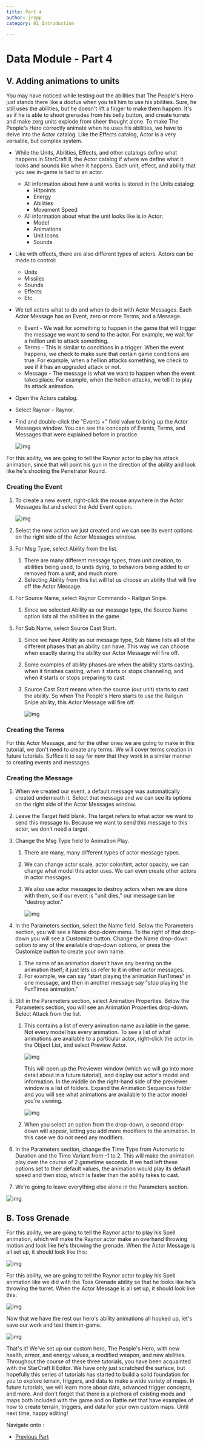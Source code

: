 ```yaml
---
title: Part 4
author: jrepp
category: 01_Introduction

---
```

# Data Module - Part 4

## V. Adding animations to units

You may have noticed while testing out the abilities that The People's Hero just stands there like a doofus when you tell him to use his abilities. Sure, he still uses the abilities, but he doesn't lift a finger to make them happen. It's as if he is able to shoot grenades from his belly button, and create turrets and make zerg units explode from sheer thought alone. To make The People's Hero correctly animate when he uses his abilities, we have to delve into the Actor catalog. Like the Effects catalog, Actor is a very versatile, but complex system.

- While the Units, Abilities, Effects, and other catalogs define what happens in StarCraft II, the Actor catalog if where we define what it looks and sounds like when it happens. Each unit, effect, and ability that you see in-game is tied to an actor.
  - All information about how a unit works is stored in the Units catalog:
    - Hitpoints
    - Energy
    - Abilities
    - Movement Speed
  - All information about what the unit looks like is in Actor:
    - Model
    - Animations
    - Unit Icons
    - Sounds
- Like with effects, there are also different types of actors. Actors can be made to control:
  - Units
  - Missiles
  - Sounds
  - Effects
  - Etc.
- We tell actors what to do and when to do it with Actor Messages. Each Actor Message has an Event, zero or more Terms, and a Message.
  - Event - We wait for something to happen in the game that will trigger the message we want to send to the actor. For example, we wait for a hellion unit to attack something.
  - Terms - This is similar to conditions in a trigger. When the event happens, we check to make sure that certain game conditions are true. For example, when a hellion attacks something, we check to see if it has an upgraded attack or not.
  - Message - The message is what we want to happen when the event takes place. For example, when the hellion attacks, we tell it to play its attack animation.





- Open the Actors catalog.

- Select Raynor - Raynor.

- Find and double-click the "Events +" field value to bring up the Actor Messages window. You can see the concepts of Events, Terms, and Messages that were explained before in practice.

  ![img](040-changingunitactor-actorwindow.jpg)





For this ability, we are going to tell the Raynor actor to play his attack animation, since that will point his gun in the direction of the ability and look like he's shooting the Penetrator Round.

### Creating the Event

1. To create a new event, right-click the mouse anywhere in the Actor Messages list and select the Add Event option.

   ![img](041-changingunitactor-addeventoption.jpg)

2. Select the new action we just created and we can see its event options on the right side of the Actor Messages window.

3. For Msg Type, select Ability from the list.

   1. There are many different message types, from unit creation, to abilities being used, to units dying, to behaviors being added to or removed from a unit, and much more.
   2. Selecting Ability from this list will let us choose an ability that will fire off the Actor Message.

4. For Source Name, select Raynor Commando - Railgun Snipe.

   1. Since we selected Ability as our message type, the Source Name option lists all the abilities in the game.

5. For Sub Name, select Source Cast Start.

   1. Since we have Ability as our message type, Sub Name lists all of the different phases that an ability can have. This way we can choose when exactly during the ability our Actor Message will fire off.

   2. Some examples of ability phases are when the ability starts casting, when it finishes casting, when it starts or stops channeling, and when it starts or stops preparing to cast.

   3. Source Cast Start means when the source (our unit) starts to cast the ability. So when The People's Hero starts to use the Railgun Snipe ability, this Actor Message will fire off.

      ![img](042-changingunitactor-snipeevent.jpg)





### Creating the Terms

For this Actor Message, and for the other ones we are going to make in this tutorial, we don't need to create any terms. We will cover terms creation in future tutorials. Suffice it to say for now that they work in a similar manner to creating events and messages.

### Creating the Message

1. When we created our event, a default message was automatically created underneath it. Select that message and we can see its options on the right side of the Actor Messages window.

2. Leave the Target field blank. The target refers to what actor we want to send this message to. Because we want to send this message to this actor, we don't need a target.

3. Change the Msg Type field to Animation Play.

   1. There are many, many different types of actor message types.

   2. We can change actor scale, actor color/tint, actor opacity, we can change what model this actor uses. We can even create other actors in actor messages.

   3. We also use actor messages to destroy actors when we are done with them, so if our event is "unit dies," our message can be "destroy actor."

      ![img](043-changingunitactor-snipemessage1.jpg)

4. In the Parameters section, select the Name field. Below the Parameters section, you will see a Name drop-down menu. To the right of that drop-down you will see a Customize button. Change the Name drop-down option to any of the available drop-down options, or press the Customize button to create your own name.

   1. The name of an animation doesn't have any bearing on the animation itself; it just lets us refer to it in other actor messages.
   2. For example, we can say "start playing the animation FunTimes" in one message, and then in another message say "stop playing the FunTimes animation."

5. Still in the Parameters section, select Animation Properties. Below the Parameters section, you will see an Animation Properties drop-down. Select Attack from the list.

   1. This contains a list of every animation name available in the game. Not every model has every animation. To see a list of what animations are available to a particular actor, right-click the actor in the Object List, and select Preview Actor.

      ![img](044-changingunitactor-previewactoroption.jpg)

      This will open up the Previewer window (which we will go into more detail about in a future tutorial), and display our actor's model and information. In the middle on the right-hand side of the previewer window is a list of folders. Expand the Animation Sequences folder and you will see what animations are available to the actor model you're viewing.

      ![img](045-changingunitactor-previewer.jpg)

   2. When you select an option from the drop-down, a second drop-down will appear, letting you add more modifiers to the animation. In this case we do not need any modifiers.

6. In the Parameters section, change the Time Type from Automatic to Duration and the Time Variant from -1 to 2. This will make the animation play over the course of 2 gametime seconds. If we had left these options set to their default values, the animation would play its default speed and then stop, which is faster than the ability takes to cast.

7. We're going to leave everything else alone in the Parameters section.





![img](046-changingunitactor-animationsingame.jpg)

## B. Toss Grenade

For this ability, we are going to tell the Raynor actor to play his Spell animation, which will make the Raynor actor make an overhand throwing motion and look like he's throwing the grenade. When the Actor Message is all set up, it should look like this:

![img](047-changingunitactor-grenademessageoptions.jpg)

For this ability, we are going to tell the Raynor actor to play his Spell animation like we did with the Toss Grenade ability so that he looks like he's throwing the turret. When the Actor Message is all set up, it should look like this:

![img](048-changingunitactor-turretmessageoptions.jpg)

Now that we have the rest our hero's ability animations all hooked up, let's save our work and test them in-game.

![img](049-changingunitactor-animsingame.jpg)

That's it! We've set up our custom hero, The People's Hero, with new health, armor, and energy values, a modified weapon, and new abilities. Throughout the course of these three tutorials, you have been acquainted with the StarCraft II Editor. We have only just scratched the surface, but hopefully this series of tutorials has started to build a solid foundation for you to explore terrain, triggers, and data to make a wide variety of maps. In future tutorials, we will learn more about data, advanced trigger concepts, and more. And don't forget that there is a plethora of existing mods and maps both included with the game and on Battle.net that have examples of how to create terrain, triggers, and data for your own custom maps. Until next time, happy editing!


Navigate onto :

- [Previous Part](../3)
